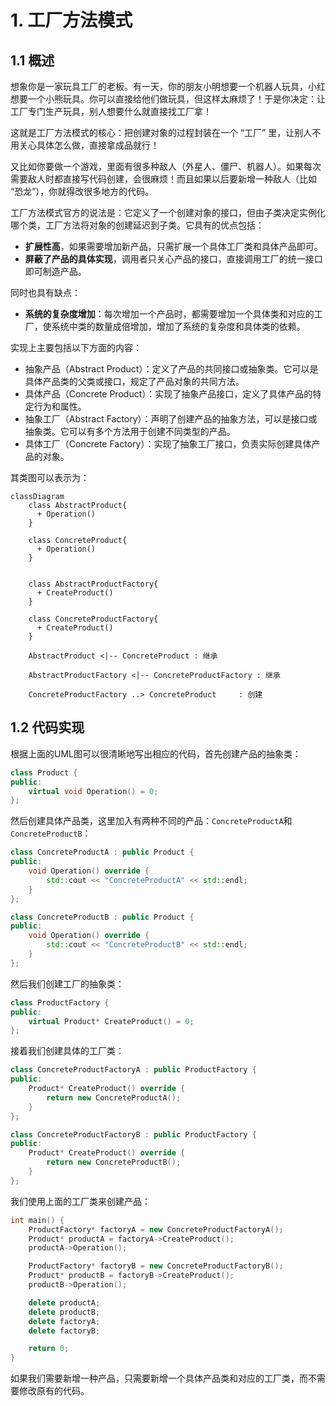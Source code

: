 # 1. 工厂方法模式

## 1.1 概述

想象你是一家玩具工厂的老板。有一天，你的朋友小明想要一个机器人玩具，小红想要一个小熊玩具。你可以直接给他们做玩具，但这样太麻烦了！于是你决定：让工厂专门生产玩具，别人想要什么就直接找工厂拿！

这就是工厂方法模式的核心：把创建对象的过程封装在一个 “工厂” 里，让别人不用关心具体怎么做，直接拿成品就行！

又比如你要做一个游戏，里面有很多种敌人（外星人、僵尸、机器人）。如果每次需要敌人时都直接写代码创建，会很麻烦！而且如果以后要新增一种敌人（比如 “恐龙”），你就得改很多地方的代码。

工厂方法模式官方的说法是：它定义了一个创建对象的接口，但由子类决定实例化哪个类，工厂方法将对象的创建延迟到子类。它具有的优点包括：

+ **扩展性高**，如果需要增加新产品，只需扩展一个具体工厂类和具体产品即可。
+ **屏蔽了产品的具体实现**，调用者只关心产品的接口，直接调用工厂的统一接口即可制造产品。

同时也具有缺点：
+ **系统的复杂度增加**：每次增加一个产品时，都需要增加一个具体类和对应的工厂，使系统中类的数量成倍增加，增加了系统的复杂度和具体类的依赖。

实现上主要包括以下方面的内容：
+ 抽象产品（Abstract Product）：定义了产品的共同接口或抽象类。它可以是具体产品类的父类或接口，规定了产品对象的共同方法。
+ 具体产品（Concrete Product）：实现了抽象产品接口，定义了具体产品的特定行为和属性。
+ 抽象工厂（Abstract Factory）：声明了创建产品的抽象方法，可以是接口或抽象类。它可以有多个方法用于创建不同类型的产品。
+ 具体工厂（Concrete Factory）：实现了抽象工厂接口，负责实际创建具体产品的对象。

其类图可以表示为：

```mermaid
classDiagram
    class AbstractProduct{
      + Operation()
    }

    class ConcreteProduct{
      + Operation()
    }


    class AbstractProductFactory{
      + CreateProduct()
    }

    class ConcreteProductFactory{
      + CreateProduct()
    }

    AbstractProduct <|-- ConcreteProduct : 继承
    
    AbstractProductFactory <|-- ConcreteProductFactory : 继承

    ConcreteProductFactory ..> ConcreteProduct     : 创建
```

## 1.2 代码实现

根据上面的UML图可以很清晰地写出相应的代码，首先创建产品的抽象类：


```cpp
class Product {
public:
    virtual void Operation() = 0;
};
```

然后创建具体产品类，这里加入有两种不同的产品：`ConcreteProductA`和`ConcreteProductB`：


```cpp
class ConcreteProductA : public Product {
public:
    void Operation() override {
        std::cout << "ConcreteProductA" << std::endl;
    }
};

class ConcreteProductB : public Product {
public:
    void Operation() override {
        std::cout << "ConcreteProductB" << std::endl;
    }
};
```

然后我们创建工厂的抽象类：

```cpp
class ProductFactory {
public:
    virtual Product* CreateProduct() = 0;
};
```

接着我们创建具体的工厂类：

```cpp
class ConcreteProductFactoryA : public ProductFactory {
public:
    Product* CreateProduct() override {
        return new ConcreteProductA();
    }
};

class ConcreteProductFactoryB : public ProductFactory {
public:
    Product* CreateProduct() override {
        return new ConcreteProductB();
    }
};
```

我们使用上面的工厂类来创建产品：

```cpp
int main() {
    ProductFactory* factoryA = new ConcreteProductFactoryA();
    Product* productA = factoryA->CreateProduct();
    productA->Operation();

    ProductFactory* factoryB = new ConcreteProductFactoryB();
    Product* productB = factoryB->CreateProduct();
    productB->Operation();

    delete productA;
    delete productB;
    delete factoryA;
    delete factoryB;

    return 0;
}
```

如果我们需要新增一种产品，只需要新增一个具体产品类和对应的工厂类，而不需要修改原有的代码。






